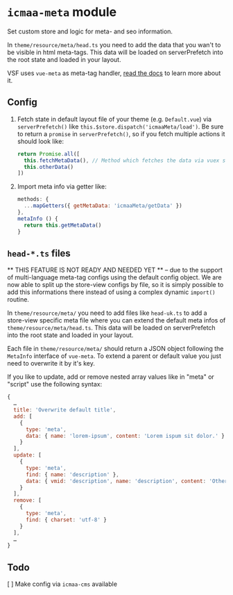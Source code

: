 # `icmaa-meta` module

Set custom store and logic for meta- and seo information.

In `theme/resource/meta/head.ts` you need to add the data that you wan't to be visible in html meta-tags. This data will be loaded on serverPrefetch into the root state and loaded in your layout.

VSF uses `vue-meta` as meta-tag handler, [read the docs](https://vue-meta.nuxtjs.org/) to learn more about it.

## Config

1. Fetch state in default layout file of your theme (e.g. `Default.vue`) via `serverPrefetch()` like `this.$store.dispatch('icmaaMeta/load')`. Be sure to return a `promise` in `serverPrefetch()`, so if you fetch multiple actions it should look like:
   ```javascript
   return Promise.all([
     this.fetchMetaData(), // Method which fetches the data via vuex store
     this.otherData()
   ])
   ```
2. Import meta info via getter like:
   ```javascript
   methods: {
     ...mapGetters({ getMetaData: 'icmaaMeta/getData' })
   },
   metaInfo () {
     return this.getMetaData()
   }
   ```

## `head-*.ts` files

** THIS FEATURE IS NOT READY AND NEEDED YET ** – due to the support of multi-language meta-tag configs using the default config object. We are now able to split up the store-view configs by file, so it is simply possible to add this informations there instead of using a complex dynamic `import()` routine.

In `theme/resource/meta/` you need to add files like `head-uk.ts` to add a store-view specific meta file where you can extend the default meta infos of `theme/resource/meta/head.ts`. This data will be loaded on serverPrefetch into the root state and loaded in your layout.

Each file in `theme/resource/meta/` should return a JSON object following the `MetaInfo` interface of `vue-meta`.
To extend a parent or default value you just need to overwrite it by it's key.

If you like to update, add or remove nested array values like in "meta" or "script" use the following syntax:
```javascript
{
  …
  title: 'Overwrite default title',
  add: [
    {
      type: 'meta',
      data: { name: 'lorem-ipsum', content: 'Lorem ispum sit dolor.' }
    }
  ],
  update: [
    {
      type: 'meta',
      find: { name: 'description' },
      data: { vmid: 'description', name: 'description', content: 'Other description' }
    }
  ],
  remove: [
    {
      type: 'meta',
      find: { charset: 'utf-8' }
    }
  ],
  …
}
```

## Todo

[ ] Make config via `icmaa-cms` available
